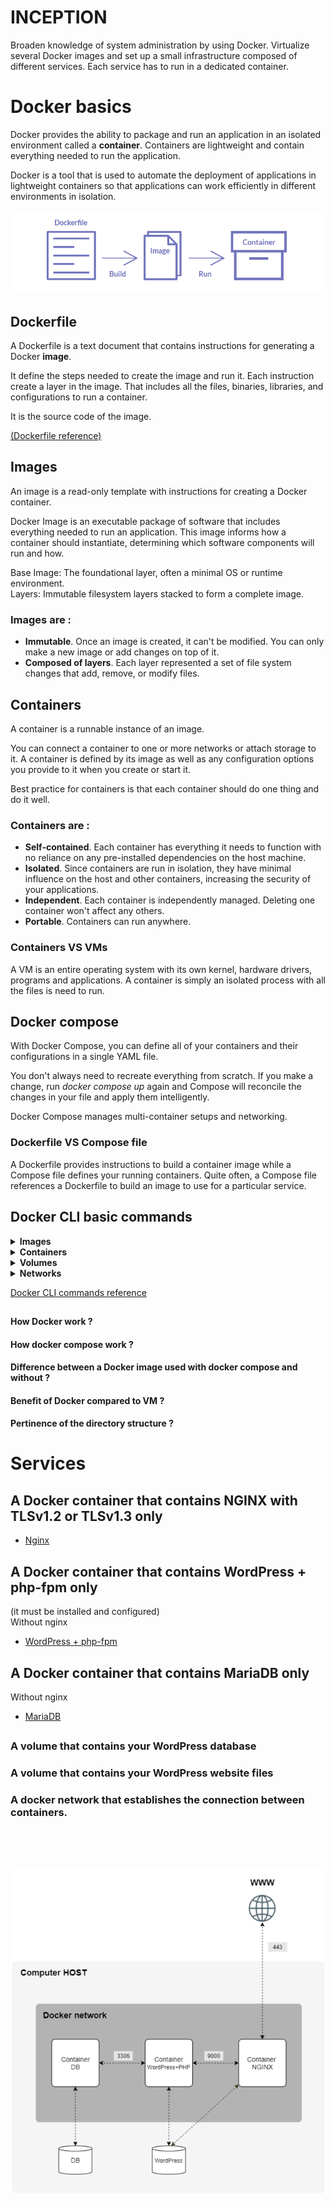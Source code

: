 # INCEPTION

Broaden knowledge of system administration by using Docker.
Virtualize several Docker images and set up a small infrastructure composed of different services. Each service has to run in a dedicated container.


# Docker basics
Docker provides the ability to package and run an application in an isolated environment called a **container**. Containers are lightweight and contain everything needed to run the application.

Docker is a tool that is used to automate the deployment of applications in lightweight containers so that applications can work efficiently in different environments in isolation.


![Schema](./readme_img/Struct.png)


## Dockerfile
A Dockerfile is a text document that contains instructions for generating a Docker **image**.

It define the steps needed to create the image and run it. Each instruction create a layer in the image. That includes all the files, binaries, libraries, and configurations to run a container.

It is the source code of the image.

[(Dockerfile reference)](https://docs.docker.com/reference/dockerfile/)

## Images
An image is a read-only template with instructions for creating a Docker container.

Docker Image is an executable package of software that includes everything needed to run an application. This image informs how a container should instantiate, determining which software components will run and how.

Base Image: The foundational layer, often a minimal OS or runtime environment.<br>
Layers: Immutable filesystem layers stacked to form a complete image.

### Images are :
 - **Immutable**. Once an image is created, it can't be modified. You can only make a new image or add changes on top of it.
 - **Composed of layers**. Each layer represented a set of file system changes that add, remove, or modify files.

## Containers
A container is a runnable instance of an image.

You can connect a container to one or more networks or attach storage to it. A container is defined by its image as well as any configuration options you provide to it when you create or start it.


Best practice for containers is that each container should do one thing and do it well.

### Containers are :
 - **Self-contained**. Each container has everything it needs to function with no reliance on any pre-installed dependencies on the host machine.
 - **Isolated**. Since containers are run in isolation, they have minimal influence on the host and other containers, increasing the security of your applications.
 - **Independent**. Each container is independently managed. Deleting one container won't affect any others.
 - **Portable**. Containers can run anywhere.

### Containers VS VMs
A VM is an entire operating system with its own kernel, hardware drivers, programs and applications. A container is simply an isolated process with all the files is need to run.

## Docker compose
With Docker Compose, you can define all of your containers and their configurations in a single YAML file.

You don't always need to recreate everything from scratch. If you make a change, run *docker compose up* again and Compose will reconcile the changes in your file and apply them intelligently.

Docker Compose manages multi-container setups and networking.

### Dockerfile VS Compose file
A Dockerfile provides instructions to build a container image while a Compose file defines your running containers. Quite often, a Compose file references a Dockerfile to build an image to use for a particular service.


<!-- ## [Docker CLI Basic commands](./COMMAND.md)
 - [Images](https://github.com/Baarrbb/inception/blob/master/COMMAND.md#images)
 - [Containers](https://github.com/Baarrbb/inception/blob/master/COMMAND.md#containers)
 - [Volumes](https://github.com/Baarrbb/inception/blob/master/COMMAND.md#volumes)
 - [Networks](https://github.com/Baarrbb/inception/blob/master/COMMAND.md#networks) -->


## Docker CLI basic commands

<details>
<summary><strong>Images</strong></summary>

 - List images<br>

		$ docker images
 - Remove an image

		$ docker rmi [ID]
 - Remove all images

		$ docker rmi -f $(docker images -qa)
</details>

<details>
<summary><strong>Containers</strong></summary>

 - List containers

		$ docker ps -a
 - Stop container

		$ docker stop [ID]
 - Stop all containers

		$ docker stop $(docker ps -qa)
 - Remove container

		$ docker rm [ID]
 - Remove all containers

		$ docker rm $(docker ps -qa)
 - Execute a command in a container

		$ docker exec [ID] [cmd] [args]
</details>

<details>
<summary><strong>Volumes</strong></summary>

 - List volumes

		$ docker volume ls
 - Remove a volume

		$ docker volume rm [ID]
 - Remove all volumes

		$ docker volume rm $(docker volume ls -q)
</details>

<details>
<summary><strong>Networks</strong></summary>

 - List networks

		$ docker network ls
 - Remove a network

		$ docker network rm [ID]
 - Remove all networks

		$ docker network rm $(docker network ls -q)
</details>

[Docker CLI commands reference](https://docs.docker.com/reference/cli/docker/)

##
##

#### How Docker work ?

#### How docker compose work ?

#### Difference between a Docker image used with docker compose and without ?

#### Benefit of Docker compared to VM ?

#### Pertinence of the directory structure ?

##
##

# Services

## A Docker container that contains NGINX with TLSv1.2 or TLSv1.3 only

- [Nginx](./srcs/requirements/nginx/README.md)

## A Docker container that contains WordPress + php-fpm only

(it must be installed and configured)<br>
Without nginx

- [WordPress + php-fpm](./srcs/requirements/wordpress/README.md)

## A Docker container that contains MariaDB only

Without nginx

- [MariaDB](./srcs/requirements/mariadb/README.md)

##

### A volume that contains your WordPress database

### A volume that contains your WordPress website files

### A **docker network** that establishes the connection between containers.

##

<br>
<br>

![Schema](./readme_img/schema.png)

